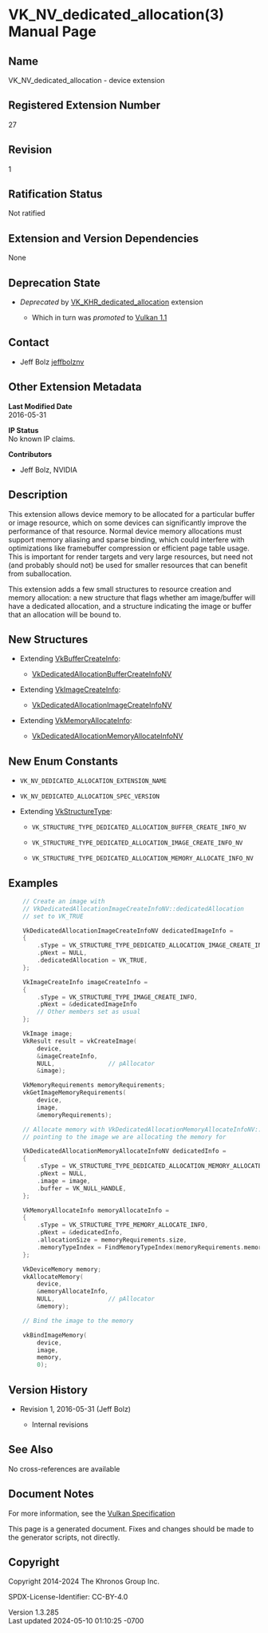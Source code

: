 # VK_NV_dedicated_allocation(3) Manual Page

## Name

VK_NV_dedicated_allocation - device extension



## <a href="#_registered_extension_number" class="anchor"></a>Registered Extension Number

27

## <a href="#_revision" class="anchor"></a>Revision

1

## <a href="#_ratification_status" class="anchor"></a>Ratification Status

Not ratified

## <a href="#_extension_and_version_dependencies" class="anchor"></a>Extension and Version Dependencies

None

## <a href="#_deprecation_state" class="anchor"></a>Deprecation State

- *Deprecated* by
  [VK_KHR_dedicated_allocation](https://registry.khronos.org/vulkan/specs/1.3-extensions/man/html/VK_KHR_dedicated_allocation.html)
  extension

  - Which in turn was *promoted* to <a
    href="https://registry.khronos.org/vulkan/specs/1.3-extensions/html/vkspec.html#versions-1.1-promotions"
    target="_blank" rel="noopener">Vulkan 1.1</a>

## <a href="#_contact" class="anchor"></a>Contact

- Jeff Bolz <a
  href="https://github.com/KhronosGroup/Vulkan-Docs/issues/new?body=%5BVK_NV_dedicated_allocation%5D%20@jeffbolznv%0A*Here%20describe%20the%20issue%20or%20question%20you%20have%20about%20the%20VK_NV_dedicated_allocation%20extension*"
  target="_blank" rel="nofollow noopener"><em></em>jeffbolznv</a>

## <a href="#_other_extension_metadata" class="anchor"></a>Other Extension Metadata

**Last Modified Date**  
2016-05-31

**IP Status**  
No known IP claims.

**Contributors**  
- Jeff Bolz, NVIDIA

## <a href="#_description" class="anchor"></a>Description

This extension allows device memory to be allocated for a particular
buffer or image resource, which on some devices can significantly
improve the performance of that resource. Normal device memory
allocations must support memory aliasing and sparse binding, which could
interfere with optimizations like framebuffer compression or efficient
page table usage. This is important for render targets and very large
resources, but need not (and probably should not) be used for smaller
resources that can benefit from suballocation.

This extension adds a few small structures to resource creation and
memory allocation: a new structure that flags whether am image/buffer
will have a dedicated allocation, and a structure indicating the image
or buffer that an allocation will be bound to.

## <a href="#_new_structures" class="anchor"></a>New Structures

- Extending [VkBufferCreateInfo](https://registry.khronos.org/vulkan/specs/1.3-extensions/man/html/VkBufferCreateInfo.html):

  - [VkDedicatedAllocationBufferCreateInfoNV](https://registry.khronos.org/vulkan/specs/1.3-extensions/man/html/VkDedicatedAllocationBufferCreateInfoNV.html)

- Extending [VkImageCreateInfo](https://registry.khronos.org/vulkan/specs/1.3-extensions/man/html/VkImageCreateInfo.html):

  - [VkDedicatedAllocationImageCreateInfoNV](https://registry.khronos.org/vulkan/specs/1.3-extensions/man/html/VkDedicatedAllocationImageCreateInfoNV.html)

- Extending [VkMemoryAllocateInfo](https://registry.khronos.org/vulkan/specs/1.3-extensions/man/html/VkMemoryAllocateInfo.html):

  - [VkDedicatedAllocationMemoryAllocateInfoNV](https://registry.khronos.org/vulkan/specs/1.3-extensions/man/html/VkDedicatedAllocationMemoryAllocateInfoNV.html)

## <a href="#_new_enum_constants" class="anchor"></a>New Enum Constants

- `VK_NV_DEDICATED_ALLOCATION_EXTENSION_NAME`

- `VK_NV_DEDICATED_ALLOCATION_SPEC_VERSION`

- Extending [VkStructureType](https://registry.khronos.org/vulkan/specs/1.3-extensions/man/html/VkStructureType.html):

  - `VK_STRUCTURE_TYPE_DEDICATED_ALLOCATION_BUFFER_CREATE_INFO_NV`

  - `VK_STRUCTURE_TYPE_DEDICATED_ALLOCATION_IMAGE_CREATE_INFO_NV`

  - `VK_STRUCTURE_TYPE_DEDICATED_ALLOCATION_MEMORY_ALLOCATE_INFO_NV`

## <a href="#_examples" class="anchor"></a>Examples

``` c
    // Create an image with
    // VkDedicatedAllocationImageCreateInfoNV::dedicatedAllocation
    // set to VK_TRUE

    VkDedicatedAllocationImageCreateInfoNV dedicatedImageInfo =
    {
        .sType = VK_STRUCTURE_TYPE_DEDICATED_ALLOCATION_IMAGE_CREATE_INFO_NV,
        .pNext = NULL,
        .dedicatedAllocation = VK_TRUE,
    };

    VkImageCreateInfo imageCreateInfo =
    {
        .sType = VK_STRUCTURE_TYPE_IMAGE_CREATE_INFO,
        .pNext = &dedicatedImageInfo
        // Other members set as usual
    };

    VkImage image;
    VkResult result = vkCreateImage(
        device,
        &imageCreateInfo,
        NULL,               // pAllocator
        &image);

    VkMemoryRequirements memoryRequirements;
    vkGetImageMemoryRequirements(
        device,
        image,
        &memoryRequirements);

    // Allocate memory with VkDedicatedAllocationMemoryAllocateInfoNV::image
    // pointing to the image we are allocating the memory for

    VkDedicatedAllocationMemoryAllocateInfoNV dedicatedInfo =
    {
        .sType = VK_STRUCTURE_TYPE_DEDICATED_ALLOCATION_MEMORY_ALLOCATE_INFO_NV,
        .pNext = NULL,
        .image = image,
        .buffer = VK_NULL_HANDLE,
    };

    VkMemoryAllocateInfo memoryAllocateInfo =
    {
        .sType = VK_STRUCTURE_TYPE_MEMORY_ALLOCATE_INFO,
        .pNext = &dedicatedInfo,
        .allocationSize = memoryRequirements.size,
        .memoryTypeIndex = FindMemoryTypeIndex(memoryRequirements.memoryTypeBits),
    };

    VkDeviceMemory memory;
    vkAllocateMemory(
        device,
        &memoryAllocateInfo,
        NULL,               // pAllocator
        &memory);

    // Bind the image to the memory

    vkBindImageMemory(
        device,
        image,
        memory,
        0);
```

## <a href="#_version_history" class="anchor"></a>Version History

- Revision 1, 2016-05-31 (Jeff Bolz)

  - Internal revisions

## <a href="#_see_also" class="anchor"></a>See Also

No cross-references are available

## <a href="#_document_notes" class="anchor"></a>Document Notes

For more information, see the <a
href="https://registry.khronos.org/vulkan/specs/1.3-extensions/html/vkspec.html#VK_NV_dedicated_allocation"
target="_blank" rel="noopener">Vulkan Specification</a>

This page is a generated document. Fixes and changes should be made to
the generator scripts, not directly.

## <a href="#_copyright" class="anchor"></a>Copyright

Copyright 2014-2024 The Khronos Group Inc.

SPDX-License-Identifier: CC-BY-4.0

Version 1.3.285  
Last updated 2024-05-10 01:10:25 -0700
